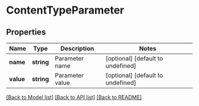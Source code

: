 
# ContentTypeParameter

## Properties
Name | Type | Description | Notes
------------ | ------------- | ------------- | -------------
**name** | **string** | Parameter name              | [optional] [default to undefined]
**value** | **string** | Parameter value              | [optional] [default to undefined]



[[Back to Model list]](README.md#documentation-for-models) [[Back to API list]](README.md#documentation-for-api-endpoints) [[Back to README]](README.md)
